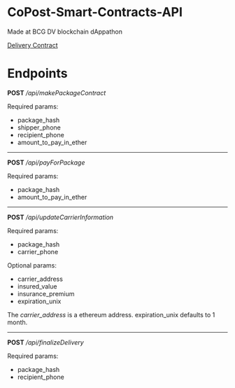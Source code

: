 # CoPost-Smart-Contracts-API

Made at BCG DV blockchain dAppathon

[Delivery Contract](https://github.com/ErwanLent/CoPost-Smart-Contracts-API/blob/master/contracts/Delivery.sol)

# Endpoints #

**POST**
*/api/makePackageContract*

Required params:

- package_hash
- shipper_phone
- recipient_phone
- amount_to_pay_in_ether


----------


**POST**
*/api/payForPackage*

Required params:

- package_hash
- amount_to_pay_in_ether

----------

**POST**
*/api/updateCarrierInformation*

Required params:

- package_hash
- carrier_phone

Optional params:

- carrier_address
- insured_value
- insurance_premium
- expiration_unix

The *carrier_address* is a ethereum address. expiration_unix defaults to 1 month.

----------

**POST**
*/api/finalizeDelivery*

Required params:

- package_hash
- recipient_phone
